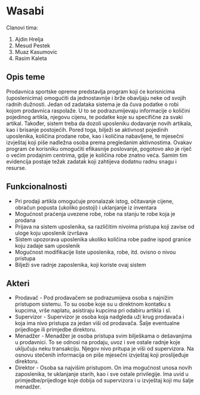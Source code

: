 # Wasabi
Clanovi tima:                   
1. Ajdin Hrelja                                  
2. Mesud Pestek                   
3. Muaz Kasumovic                                  
4. Rasim Kaleta                       

## Opis teme
Prodavnica sportske opreme predstavlja program koji će korisnicima (uposlenicima)
omogućiti da jednostavnije i brže obavljaju neke od svojih radnih dužnosti.
Jedan od zadataka sistema je da čuva podatke o robi kojom prodavnica raspolaže.
U to se podrazumijevaju informacije o količini pojedinog artikla, njegovu cijenu,
te podatke koje su specifične za svaki artikal. 
Također, sistem treba da dozoli uposleniku dodavanje novih artikala, kao i brisanje
postojećih.
Pored toga, bilježi se aktivnost pojedinih uposlenika, količina prodane robe, kao
i količina nabavljene, te mjesečni izvještaj koji piše nadležna osoba prema pregledanim
aktivnostima.
Ovakav program će korisniku omogućiti efikasnije poslovanje, pogotovo ako je riječ
o većim prodajnim centrima, gdje je količina robe znatno veća. Samim tim evidencija
postaje težak zadatak koji zahtijeva dodatnu radnu snagu i resurse.

## Funkcionalnosti
* Pri prodaji artikla omogućuje pronalazak istog, očitavanje cijene, obračun
popusta (ukoliko postoji) i uklanjanje iz inventara
* Mogućnost praćenja uvezene robe, robe na stanju te robe koja je prodana
* Prijava na sistem uposlenika, sa različitim nivoima pristupa koji zavise
od uloge koju uposlenik izvršava
* Sistem upozorava uposlenika ukoliko količina robe padne ispod granice koju
zadaje sam uposlenik
* Mogućnost modifikacije liste uposlenika, robe, itd. ovisno o nivou pristupa
* Bilježi sve radnje zaposlenika, koji koriste ovaj sistem

## Akteri
* Prodavač - Pod prodavačem se podrazumijeva osoba s najnižim pristupom sistemu.
To su osobe koje su u direktnom kontatku s kupcima, vrše naplatu, asistiraju kupcima
pri odabiru artikla i sl.
* Supervizor - Supervizor je osoba koja nadgleda uži krug prodavača i koja ima nivo pristupa
za jedan viši od prodavača. Šalje eventualne prijedloge ili primjedbe direktoru.
* Menadžer - Menadžer je osoba pristupa svim bilješkama o dešavanjima u prodavnici.
To se odnosi na prodaju, uvoz i sve ostale radnje koje uključuju neku transakciju.
Njegov nivo pritupa je viši od supervizora. Na osnovu stečenih informacija on piše 
mjesečni izvještaj koji proslijeđuje direktoru.
* Direktor - Osoba sa najvišim pristupom. On ima mogućnost unosa novih zaposlenika, 
te uklanjanje starih, kao i sve ostale privilegije. Ima uvid u primjedbe/prijedloge
koje dobija od supervizora i u izvještaj koji mu šalje menadžer.